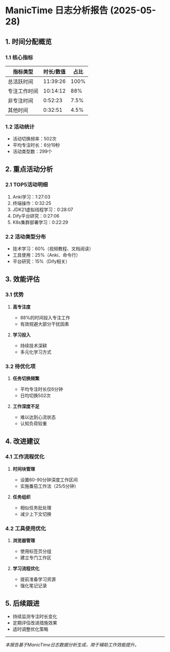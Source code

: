 # ManicTime 日志分析报告 (2025-05-28)

## 1. 时间分配概览

### 1.1 核心指标
| 指标类型 | 时长/数值 | 占比 |
|---------|-----------|------|
| 总活跃时间 | 11:39:26 | 100% |
| 专注工作时间 | 10:14:12 | 88% |
| 非专注时间 | 0:52:23 | 7.5% |
| 其他时间 | 0:32:51 | 4.5% |

### 1.2 活动统计
- 活动切换频率：502次
- 平均专注时长：6分19秒
- 活动类型数：299个

## 2. 重点活动分析

### 2.1 TOP5活动明细
1. Anki学习：1:27:03
2. 终端操作：0:32:25
3. JDK21虚拟线程学习：0:28:07
4. Dify平台研究：0:27:06
5. K8s集群部署学习：0:22:29

### 2.2 活动类型分布
- 技术学习：60%（视频教程、文档阅读）
- 工具使用：25%（Anki、命令行）
- 平台研究：15%（Dify相关）

## 3. 效能评估

### 3.1 优势
1. **高专注度**
   - 88%的时间投入专注工作
   - 有效规避大部分干扰因素

2. **学习投入**
   - 持续技术深耕
   - 多元化学习方式

### 3.2 待优化项
1. **任务切换频繁**
   - 平均专注时长仅6分钟
   - 日均切换502次

2. **工作深度不足**
   - 难以达到心流状态
   - 认知负荷较重

## 4. 改进建议

### 4.1 工作流程优化
1. **时间块管理**
   - 设置60-90分钟深度工作区间
   - 实施番茄工作法（25/5分钟）

2. **任务组织**
   - 相似任务批处理
   - 减少上下文切换

### 4.2 工具使用优化
1. **浏览器管理**
   - 使用标签页分组
   - 建立专门工作区

2. **学习流程优化**
   - 提前准备学习资源
   - 强化笔记记录

## 5. 后续跟进
- 持续监测专注时长变化
- 定期评估改进措施效果
- 适时调整优化策略

---
*本报告基于ManicTime日志数据分析生成，用于辅助工作效能提升。*
